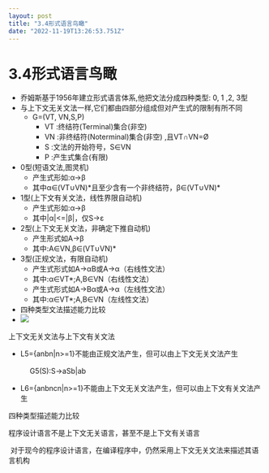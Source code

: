 ```yaml
---
layout: post
title: "3.4形式语言鸟瞰"
date: "2022-11-19T13:26:53.751Z"
---
```

3.4形式语言鸟瞰
=========

*   乔姆斯基于1956年建立形式语言体系,他把文法分成四种类型: 0, 1 ,2, 3型
*   与上下文无关文法一样,它们都由四部分组成但对产生式的限制有所不同
    *   G=(VT, VN,S,P)
        *   VT :终结符(Terminal)集合(非空)
        *   VN :非终结符(Noterminal)集合(非空) ,且VT∩VN\=Ø
        *   S :文法的开始符号，S∈VN
        *   P :产生式集合(有限)
*   0型(短语文法,图灵机)
    *   产生式形如:α→β
    *   其中α∈(VT∪VN)\*且至少含有一个非终结符，β∈(VT∪VN)\*
*   1型(上下文有关文法，线性界限自动机)
    *   产生式形如:α→β
    *   其中|α|<=|β|，仅S→ε
*   2型(上下文无关文法，非确定下推自动机)
    *   产生形式如A→β
    *   其中:A∈VN,β∈(VT∪VN)\*
*   3型(正规文法，有限自动机)
    *   产生式形式如A→αB或A→α（右线性文法）
    *   其中:α∈VT\*;A,B∈VN（右线性文法）
    *   产生式形式如A→Bα或A→α（左线性文法）
    *   其中:α∈VT\*;A,B∈VN（左线性文法）
*   四种类型文法描述能力比较
*   ![](https://img2022.cnblogs.com/blog/1560480/202211/1560480-20221119175133914-1705489908.png) 

上下文无关文法与上下文有关文法

*   L5\={anbn|n>=1}不能由正规文法产生，但可以由上下文无关文法产生

　　　G5(S):S→aSb|ab

*   L6\={anbncn|n>=1}不能由上下文无关文法产生，但可以由上下文有关文法产生

四种类型描述能力比较

程序设计语言不是上下文无关语言，甚至不是上下文有关语言

 对于现今的程序设计语言，在编译程序中，仍然采用上下文无关文法来描述其语言机构